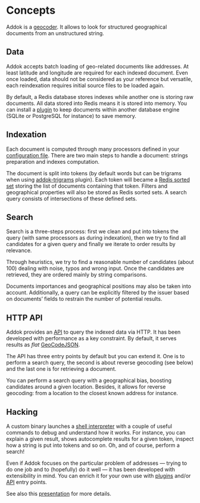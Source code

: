 # Concepts

Addok is a [geocoder](https://en.wikipedia.org/wiki/Geocoding). It allows to look for structured geographical documents from an unstructured string.


## Data

Addok accepts batch loading of geo-related documents like addresses. At least latitude and longitude are required for each indexed document. Even once loaded, data should not be considered as your reference but versatile, each reindexation requires initial source files to be loaded again.

By default, a Redis database stores indexes while another one is storing raw documents. All data stored into Redis means it is stored into memory. You can install a [plugin](plugins.md) to keep documents within another database engine (SQLite or PostgreSQL for instance) to save memory.


## Indexation

Each document is computed through many processors defined in your [configuration file](config.md). There are two main steps to handle a document: strings preparation and indexes computation.

The document is split into tokens (by default words but can be trigrams when using [addok-trigrams](https://github.com/addok/addok-trigrams) plugin). Each token will became a [Redis sorted set](https://redis.io/topics/data-types#sorted-sets) storing the list of documents containing that token. Filters and geographical properties will also be stored as Redis sorted sets. A search query consists of intersections of these defined sets.


## Search

Search is a three-steps process: first we clean and put into tokens the query (with same processors as during indexation), then we try to find all candidates for a given query and finally we iterate to order results by relevance.

Through heuristics, we try to find a reasonable number of candidates (about 100) dealing with noise, typos and wrong input. Once the candidates are retrieved, they are ordered mainly by string comparisons.

Documents importances and geographical positions may also be taken into account. Additionally, a query can be explicitly filtered by the issuer based on documents’ fields to restrain the number of potential results.


## HTTP API

Addok provides an [API](api.md) to query the indexed data via HTTP. It has been developed with performance as a key constraint. By default, it serves results as *flat* [GeoCodeJSON](https://github.com/geocoders/geocodejson-spec/).

The API has three entry points by default but you can extend it. One is to perform a search query, the second is about reverse geocoding (see below) and the last one is for retrieving a document.

You can perform a search query with a geographical bias, boosting candidates around a given location. Besides, it allows for reverse geocoding: from a location to the closest known address for instance.


## Hacking

A custom binary launches a [shell interpreter](shell.md) with a couple of useful commands to debug and understand how it works. For instance, you can explain a given result, shows autocomplete results for a given token, inspect how a string is put into tokens and so on. Oh, and of course, perform a search!

Even if Addok focuses on the particular problem of addresses — trying to do one job and to (hopefully) do it well — it has been developed with extensibility in mind. You can enrich it for your own use with [plugins](plugins.md) and/or [API](api.md) entry points.

See also this
[presentation](https://speakerdeck.com/yohanboniface/addok-presentation) for more details.
